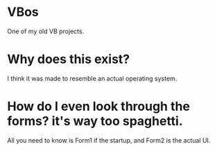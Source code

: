 # VBos
One of my old VB projects.
# Why does this exist?
I think it was made to resemble an actual operating system.
# How do I even look through the forms? it's way too spaghetti.
All you need to know is Form1 if the startup, and Form2 is the actual UI.
